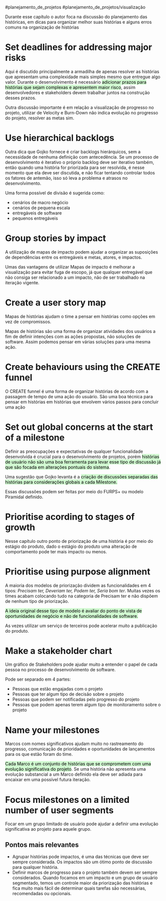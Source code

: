 #planejamento_de_projetos 
#planejamento_de_projetos/visualização


Durante esse capítulo o autor foca na discussão do planejamento das históricas, em dicas para organizar melhor suas histórias e alguns erros comuns na organização de histórias

# Set deadlines for addressing major risks

Aqui é discutido principalmente a armadilha de apenas resolver as histórias que apresentam uma complexidade mais simples mesmo que entregue algo valor. Durante o desenvolvimento é necessário <mark style="background: #BBFABBA6;">adicionar prazos para histórias que sejam complexas e apresentem maior risco</mark>, assim desenvolvedores e stakeholders devem trabalhar juntos na construção desses prazos.

Outra discussão importante é em relação a visualização de progresso no projeto, utilizar de Velocity e Burn-Down não indica evolução no progresso do projeto, resolver as metas sim.

# Use hierarchical backlogs

Outra dica que Gojko fornece é criar backlogs hierárquicos, sem a necessidade de nenhuma definição com antecedência. Se um processo de desenvolvimento é iterativo o próprio backlog deve ser iterativo também, então quando uma história for priorizada para ser resolvida, é nesse momento que ela deve ser discutida, e não ficar tentando controlar todos os fatores de antemão, isso só leva a problema e atrasos no desenvolvimento.

Uma forma possível de divisão é sugerida como:

- cenários de macro negócio
- cenários de pequena escala
- entregáveis de software
- pequenos entregáveis

# Group stories by impact

A utilização de mapas de impacto podem ajudar a organizar as suposições de dependências entre os entregáveis e metas, atores, e impactos.

Umas das vantagens de utilizar Mapas de impacto é melhorar a visualização para evitar fuga de escopo, já que qualquer entregável que não consiga ser relacionado a um impacto, não de ser trabalhado na iteração vigente.

# Create a user story map

Mapas de histórias ajudam o time a pensar em histórias como opções em vez de compromissos.

Mapas de histórias são uma forma de organizar atividades dos usuários a fim de definir intenções com as ações propostas, não soluções de software. Assim podemos pensar em várias soluções para uma mesma ação.

# Create behaviours using the CREATE funnel

O CREATE funnel é uma forma de organizar histórias de acordo com a passagem de tempo de uma ação do usuário. São uma boa técnica para pensar em histórias em histórias que envolvem vários passos para concluir uma ação

# Set out global concerns at the start of a milestone

Definir as preocupações e expectativas de qualquer funcionalidade desenvolvida é crucial para o desenvolvimento de projetos, porém <mark style="background: #BBFABBA6;">histórias de usuário não são uma boa ferramenta para levar esse tipo de discussão já que são focada em alterações pontuais do sistema</mark>.

Uma sugestão que Gojko levanta é a <mark style="background: #BBFABBA6;">criação de discussões separadas das histórias para considerações globais a cada Milestone.</mark>

Essas discussões podem ser feitas por meio do FURPS+ ou modelo Piramidal definido.

# Prioritise acording to stages of growth

Nesse capítulo outro ponto de priorização de uma história é por meio do estágio do produto, dado o estágio do produto uma alteração de comportamento pode ter mais impacto ou menos.

# Prioritise using purpose alignment

A maioria dos modelos de priorização dividem as funcionalidades em 4 tipos: _Precisam ter, Deveriam ter, Podem ter, Seria bom ter_. Muitas vezes os times acabam colocando tudo na categoria de Precisam ter e não dispõem de nenhum tipo de priorização.

<mark style="background: #BBFABBA6;">A ideia original desse tipo de modelo é avaliar do ponto de vista de oportunidades de negócio e não de funcionalidades de software.</mark>

As vezes utilizar um serviço de terceiros pode acelerar muito a publicação do produto.

# Make a stakeholder chart

Um gráfico de Stakeholders pode ajudar muito a entender o papel de cada pessoa no processo de desenvolvimento de software.

Pode ser separado em 4 partes:

- Pessoas que estão engajadas com o projeto
- Pessoas que ter algum tipo de decisão sobre o projeto
- Pessoas que podem ser notificadas pelo progresso do projeto
- Pessoas que podem apenas terem algum tipo de monitoramento sobre o projeto

# Name your milestones

Marcos com nomes significativos ajudam muito no rastreamento do progresso, comunicação de prioridades e oportunidades de lançamentos para os que estão foram do time.

<mark style="background: #BBFABBA6;">Cada Marco é um conjunto de histórias que se comprometem com uma evolução significativa do projeto</mark>. Se uma história não apresenta uma evolução substancial a um Marco definido ela deve ser adiada para encaixar em uma possível futura iteração.

# Focus milestones on a limited number of user segments

Focar em um grupo limitado de usuário pode ajudar a definir uma evolução significativa ao projeto para aquele grupo.

## Pontos mais relevantes

- Agrupar histórias pode impactos, é uma das técnicas que deve ser sempre considerada. Os impactos são um ótimo ponto de discussão para qualquer história.
- Definir marcos de progresso para o projeto também devem ser sempre considerados. Quando focamos em um impacto e um grupo de usuário segmentado, temos um controle maior da priorização das histórias e fica muito mais fácil de determinar quais tarefas são necessárias, recomendadas ou opcionais.